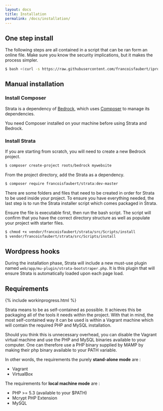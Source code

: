 ```yaml
---
layout: docs
title: Installation
permalink: /docs/installation/
---
```


## One step install

The following steps are all contained in a script that can be ran form an online file. Make sure you know the security implications, but it makes the process simpler.

~~~ bash
$ bash <(curl -s https://raw.githubusercontent.com/francoisfaubert/iprospect-strata-scripts/master/src/create_project.sh)
~~~

## Manual installation

### Install Composer

Strata is a dependency of [Bedrock](https://roots.io/bedrock/), which uses [Composer](http://getcomposer.org/) to manage its dependencies.

You need Composer installed on your machine before using Strata and Bedrock.

### Install Strata

If you are starting from scratch, you will need to create a new Bedrock project.

~~~ bash
$ composer create-project roots/bedrock mywebsite
~~~

From the project directory, add the Strata as a dependency.

~~~ bash
$ composer require francoisfaubert/strata:dev-master
~~~

There are some folders and files that need to be created in order for Strata to be used inside your project. To ensure you have everything needed, the last step is to run the Strata installer script which comes packaged in Strata.

Ensure the file is executable first, then run the bash script. The script will confirm that you have the correct directory structure as well as populate your project with starter files.

~~~ bash
$ chmod +x vendor/francoisfaubert/strata/src/Scripts/install
$ vendor/francoisfaubert/strata/src/Scripts/install
~~~

## Wordpress hooks

During the installation phase, Strata will include a new must-use plugin named `web/app/mu-plugin/strata-bootstraper.php`. It is this plugin that will ensure Strata is automatically loaded upon each page load.

## Requirements

{% include workinprogress.html %}

Strata means to be as self-contained as possible. It achieves this be packaging all of the tools it needs within the project. With that in mind, the most self-contained way it can be used is within a Vagrant machine which will contain the required PHP and MySQL installation.

Should you think this is unnecessary overhead, you can disable the Vagrant virtual machine and use the PHP and MySQL binaries available to your computer. One can therefore use a PHP binary supplied by MAMP by making their php binary available to your PATH variable.

In other words, the requirements the purely **stand-alone mode** are :

 - Vagrant
 - VirtualBox

The requirements for **local machine mode** are :

 - PHP >= 5.3 (available to your $PATH)
 - Mcrypt PHP Extension
 - MySQL

